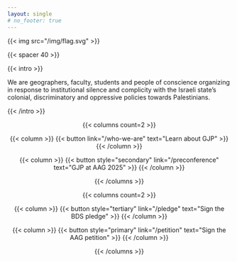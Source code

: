 ```yaml
---
layout: single
# no_footer: true
---
```


<!-- ### Coming soon -->

{{< img src="/img/flag.svg" >}}

{{< spacer 40 >}}


<div style="margin:auto;">

{{< intro >}}

We are geographers, faculty, students and people of conscience organizing in response to institutional silence and complicity with the Israeli state’s colonial, discriminatory and oppressive policies towards Palestinians.

{{< /intro >}}

<div style="text-align:center">

{{< columns count=2 >}}

{{< column >}} {{< button link="/who-we-are" text="Learn about GJP" >}} {{< /column >}}

{{< column >}} {{< button style="secondary" link="/preconference" text="GJP at AAG 2025" >}} {{< /column >}}

{{< /columns >}}

{{< columns count=2 >}}

{{< column >}} {{< button style="tertiary" link="/pledge" text="Sign the BDS pledge" >}} {{< /column >}}

{{< column >}} {{< button style="primary" link="/petition" text="Sign the AAG petition" >}} {{< /column >}}

{{< /columns >}}

</div>

</div>